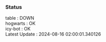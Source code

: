 ### Status


table : DOWN  
hogwarts : OK  
icy-bot : OK  
Latest Update : 2024-08-16 02:00:01.340126
